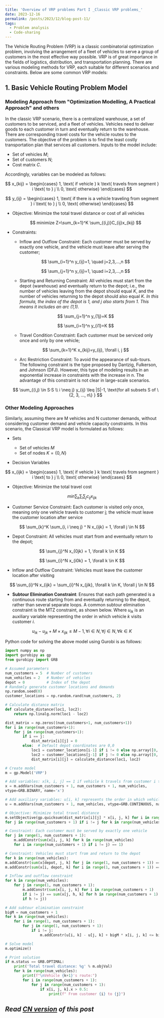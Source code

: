 ```yaml
---
title: 'Overview of VRP problems Part I _Classic VRP problems_'
date: 2023-12-16
permalink: /posts/2023/12/blog-post-11/
tags:
  - Problem analysis
  - Code-sharing
---
```


The Vehicle Routing Problem (VRP) is a classic combinatorial optimization problem, involving the arrangement of a fleet of vehicles to serve a group of customers in the most effective way possible. VRP is of great importance in the fields of logistics, distribution, and transportation planning. There are various modeling methods for VRP, each suitable for different scenarios and constraints. Below are some common VRP models:

## 1. Basic Vehicle Routing Problem Model

### Modeling Approach from "Optimization Modelling, A Practical Approach" and others
In the classic VRP scenario, there is a centralized warehouse, a set of customers to be serviced, and a fleet of vehicles. Vehicles need to deliver goods to each customer in turn and eventually return to the warehouse. There are corresponding travel costs for the vehicle routes to the customers. The objective of the problem is to find the least costly transportation plan that services all customers. Inputs to the model include:
+ Set of vehicles $M$;
+ Set of customers $N$;
+ Cost matrix $C$.

Accordingly, variables can be modeled as follows:

$$
x_{kij} = \begin{cases}
  1, \text{ if vehicle } k \text{ travels from segment } i \text{ to } j \\
  0, \text{ otherwise}
\end{cases}
$$

$$
y_{ij} = \begin{cases}
  1, \text{ if there is a vehicle traveling from segment } i \text{ to } j \\
  0, \text{ otherwise}
\end{cases}
$$

+ Objective: Minimize the total travel distance or cost of all vehicles

  $$
  minimize Z=\sum_{k=1}^K \sum_{(i,j)}C_{ij}x_{kij}
  $$

+ Constraints:
    + Inflow and Outflow Constraint: Each customer must be served by exactly one vehicle, and the vehicle must leave after serving the customer;

    $$
    \sum_{i=1}^n y_{ij}=1, \quad j=2,3,...,n
    $$

    $$
    \sum_{j=1}^n y_{ij}=1, \quad i=2,3,...,n
    $$

    + Starting and Returning Constraint: All vehicles must start from the depot (warehouse) and eventually return to the depot; i.e., the number of vehicles leaving from the depot should equal $K$, and the number of vehicles returning to the depot should also equal $K$. _In this formula, the index of the depot is 1, and j also starts from 1. This means it includes an arc (1,1)._

    $$
    \sum_{j=1}^n y_{1j}=K
    $$

    $$
    \sum_{i=1}^n y_{i1}=K
    $$

    + Travel Condition Constraint: Each customer must be serviced only once and only by one vehicle;

    $$
    \sum_{k=1}^K x_{kij}=y_{ij},  \forall i, j
    $$

    + Arc Restriction Constraint: To avoid the appearance of sub-tours. The following constraint is the type proposed by Dantzig, Fulkerson, and Johnson (DFJ). However, this type of modeling results in an exponential increase in constraints with the increase in n. The advantage of this constraint is not clear in large-scale scenarios.

    $$
    \sum_{(i,j) \in S·S \\ i \neq j} y_{ij} \leq |S|-1, \text{for all subsets  S of \{2, 3, ..., n\} }
    $$


### Other Modeling Approaches

Similarly, assuming there are M vehicles and N customer demands, without considering customer demand and vehicle capacity constraints. In this scenario, the Classical VRP model is formulated as follows:

  + Sets
    + Set of vehicles $M$
    + Set of nodes $K=\{0, N\}$

  + Decision Variables

  $$
  x_{ijk} = \begin{cases}
    1, \text{ if vehicle } k \text{ travels from segment } i \text{ to } j \\
    0, \text{ otherwise}
  \end{cases}
  $$

  + Objective: Minimize the total travel cost

  $$
  min \sum_{k} \sum_{i} \sum_{j} c_{ij}x_{ijk}
  $$
  
  + Customer Service Constraint: Each customer is visited only once, meaning only one vehicle travels to customer j; the vehicle must leave the customer location after service

  $$
  \sum_{k}^K \sum_{i, i \neq j} ^ N x_{ijk} = 1, \forall j \in N
  $$

  + Depot Constraint: All vehicles must start from and eventually return to the depot;

  $$
  \sum_{j}^N x_{0jk} = 1, \forall k \in K
  $$


  $$
  \sum_{i}^N x_{i0k} = 1, \forall k \in K
  $$

  + Inflow and Outflow Constraint: Vehicles must leave the customer location after visiting

  $$
  \sum_{i}^N x_{ijk} = \sum_{i}^N x_{jik}, \forall k \in K, \forall j \in N
  $$

  + **Subtour Elimination Constraint**: Ensures that each path generated is a continuous route starting from and eventually returning to the depot, rather than several separate loops. A common subtour elimination constraint is the MTZ constraint, as shown below. Where $u_{ik}$ is an auxiliary variable representing the order in which vehicle $k$ visits customer $i$.

  $$
  u_{ik} - u_{jk} + M \times x_{ijk} \leq M - 1, \forall i \in N, \forall j \in N, \forall k \in K
  $$

  
  Python code for solving the above model using Gurobi is as follows:

```python
import numpy as np
import gurobipy as gp
from gurobipy import GRB

# Assumed parameters
num_customers = 5  # Number of customers
num_vehicles = 2   # Number of vehicles
depot = 0          # Index of the depot
# Randomly generate customer locations and demands
np.random.seed(0)
customer_locations = np.random.rand(num_customers, 2)

# Calculate distance matrix
def calculate_distance(loc1, loc2):
    return np.linalg.norm(loc1 - loc2)

dist_matrix = np.zeros((num_customers+1, num_customers+1))
for i in range(num_customers+1):
    for j in range(num_customers+1):
        if i == j:
            dist_matrix[i][j] = 0
        else:  # Default depot coordinates are 0,0
            loc1 = customer_locations[i-1] if i != 0 else np.array([0, 0])
            loc2 = customer_locations[j-1] if j != 0 else np.array([0, 0])
            dist_matrix[i][j] = calculate_distance(loc1, loc2)

# Create model
m = gp.Model('VRP')

# Add variables: x[k, i, j] == 1 if vehicle k travels from customer i to j
x = m.addVars(num_customers + 1, num_customers + 1, num_vehicles,
vtype=GRB.BINARY, name='x')

# Add auxiliary variables: u[i, k] represents the order in which vehicle k visits customer i
u = m.addVars(num_customers + 1, num_vehicles, vtype=GRB.CONTINUOUS, name='u')

# Objective: Minimize total travel distance
m.setObjective(gp.quicksum(dist_matrix[i][j] * x[i, j, k] for i in range(num_customers + 1) 
for j in range(num_customers + 1) if i != j for k in range(num_vehicles)), GRB.MINIMIZE)

# Constraint: Each customer must be served by exactly one vehicle
for j in range(1, num_customers + 1):
    m.addConstr(sum(x[i, j, k] for k in range(num_vehicles) 
    for i in range(num_customers + 1) if i != j) == 1)

# Constraint: Vehicles must start from and return to the depot
for k in range(num_vehicles):
m.addConstr(sum(x[depot, j, k] for j in range(1, num_customers + 1)) == 1)
m.addConstr(sum(x[i, depot, k] for i in range(1, num_customers + 1)) == 1)

# Inflow and outflow constraint
for k in range(num_vehicles):
    for j in range(1, num_customers + 1):
        m.addConstr(sum(x[i, j, k] for i in range(num_customers + 1)
        if i != j) == sum(x[j, h, k] for h in range(num_customers + 1)
        if h != j))

# Add subtour elimination constraint
bigM = num_customers + 1
for k in range(num_vehicles):
    for i in range(1, num_customers + 1):
        for j in range(1, num_customers + 1):
            if i != j:
                m.addConstr(u[i, k] - u[j, k] + bigM * x[i, j, k] <= bigM - 1)

# Solve model
m.optimize()

# Print solution
if m.status == GRB.OPTIMAL:
    print('Total travel distance: %g' % m.objVal)
    for k in range(num_vehicles):
        print(f"\nVehicle {k+1}'s route:")
        for i in range(num_customers + 1):
            for j in range(num_customers + 1):
                if x[i, j, k].x > 0.5:
                    print(f" From customer {i} to {j}")
```

*Read [CN version](https://yqwang96.github.io/cnposts/2023/12/blog-post-11/) of this post*
------
